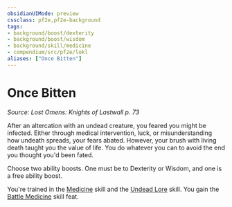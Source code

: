 ```yaml
---
obsidianUIMode: preview
cssclass: pf2e,pf2e-background
tags:
- background/boost/dexterity
- background/boost/wisdom
- background/skill/medicine
- compendium/src/pf2e/lokl
aliases: ["Once Bitten"]
---
```

# Once Bitten
*Source: Lost Omens: Knights of Lastwall p. 73*  

After an altercation with an undead creature, you feared you might be infected. Either through medical intervention, luck, or misunderstanding how undeath spreads, your fears abated. However, your brush with living death taught you the value of life. You do whatever you can to avoid the end you thought you'd been fated.

Choose two ability boosts. One must be to Dexterity or Wisdom, and one is a free ability boost.

You're trained in the [Medicine](compendium/skills.md#Medicine) skill and the [Undead Lore](compendium/skills.md#Lore) skill. You gain the [Battle Medicine](compendium/feats/battle-medicine.md) skill feat.